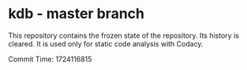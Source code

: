 # kdb - master branch

This repository contains the frozen state of the repository.
Its history is cleared. It is used only for static code
analysis with Codacy.

Commit Time: 1724116815